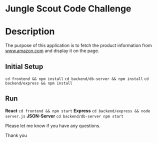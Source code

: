 # Jungle Scout Code Challenge

# Description #
The purpose of this application is to fetch the product information from www.amazon.com and display it on the page.

## Initial Setup ##

`cd frontend && npm install`
`cd backend/db-server && npm install`
`cd backend/express && npm install`

## Run ##
__React__
`cd frontend && npm start`
__Express__
`cd backend/express && node server.js`
__JSON-Server__
`cd backend/db-server npm start`




Please let me know if you have any questions.

Thank you
